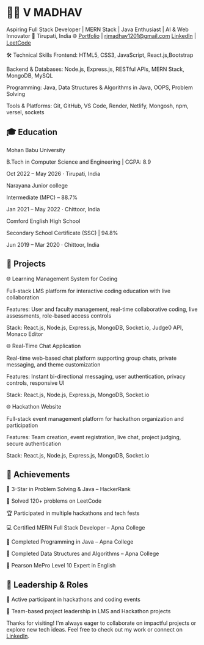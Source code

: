 # 👨‍💻 V MADHAV
Aspiring Full Stack Developer | MERN Stack | Java Enthusiast | AI & Web Innovator
📍 Tirupati, India
🌐 [Portfolio](https://madhav-12.vercel.app/) | [rjmadhav1201@gmail.com](rjmadhav1201@gmail.com)
[LinkedIn](www.linkedin.com/in/madhav-v-3765352a5) | [LeetCode](https://leetcode.com/u/Madhav1201/)

🛠️ Technical Skills
Frontend: HTML5, CSS3, JavaScript, React.js,Bootstrap

Backend & Databases: Node.js, Express.js, RESTful APIs, MERN Stack, MongoDB, MySQL

Programming: Java, Data Structures & Algorithms in Java, OOPS, Problem Solving

Tools & Platforms: Git, GitHub, VS Code, Render, Netlify, Mongosh, npm, versel, sockets

## 🎓 Education
Mohan Babu University

B.Tech in Computer Science and Engineering | CGPA: 8.9

Oct 2022 – May 2026 · Tirupati, India

Narayana Junior college

Intermediate (MPC) –  88.7%

Jan 2021 – May 2022 · Chittoor, India

Comford English High School

Secondary School Certificate (SSC) | 94.8%

Jun 2019 – Mar 2020 · Chittoor, India


## 🚀 Projects

🌐 Learning Management System for Coding

Full-stack LMS platform for interactive coding education with live collaboration

Features: User and faculty management, real-time collaborative coding, live assessments, role-based access controls

Stack: React.js, Node.js, Express.js, MongoDB, Socket.io, Judge0 API, Monaco Editor

🌐 Real-Time Chat Application

Real-time web-based chat platform supporting group chats, private messaging, and theme customization

Features: Instant bi-directional messaging, user authentication, privacy controls, responsive UI

Stack: React.js, Node.js, Express.js, MongoDB, Socket.io

🌐 Hackathon Website

Full-stack event management platform for hackathon organization and participation

Features: Team creation, event registration, live chat, project judging, secure authentication

Stack: React.js, Node.js, Express.js, MongoDB, Socket.io

## 🏅 Achievements

🥉 3-Star in Problem Solving & Java – HackerRank

🏁 Solved 120+ problems on LeetCode

🏆 Participated in multiple hackathons and tech fests

💻 Certified MERN Full Stack Developer – Apna College

📘 Completed Programming in Java – Apna College

📘 Completed Data Structures and Algorithms – Apna College

🧠 Pearson MePro Level 10 Expert in English

## 📌 Leadership & Roles

📣 Active participant in hackathons and coding events

🎯 Team-based project leadership in LMS and Hackathon projects

Thanks for visiting! I'm always eager to collaborate on impactful projects or explore new tech ideas. Feel free to check out my work or connect on [LinkedIn](www.linkedin.com/in/madhav-v-3765352a5).
